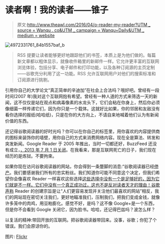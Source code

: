 # 读者啊！我的读者——锥子

> 原文:[http://www.theawl.com/2016/04/o-reader-my-reader?UTM _ source = Wanqu . co&UTM _ campaign = Wanqu+Daily&UTM _ medium = website](http://www.theawl.com/2016/04/o-reader-my-reader?utm_source=wanqu.co&utm_campaign=Wanqu+Daily&utm_medium=website)

![4972331761_84b1557baf_b](../Images/f541040595139e57b457622e78015951.png)

> RSS 提要让读者能够更好地跟踪他们的书签，本质上是为他们做的。每篇新文章都以粗体显示，就像收件箱里的新邮件一样。它允许更丰富的互联网浏览体验，包括分享、电子邮件和打印功能，以及各种订阅源的主页定制——谷歌充分利用了这一功能。RSS 允许互联网用户对他们的搜索标准和订阅源进行挑剔。

引用你自己的大学论文“真正简单的辛迪加”在社会上合法吗？哦好吧。曾经有一段时间(2007 年)我对这个互联网抱有希望。曾经有一种人道的方式来筛选一天的新闻，这不仅仅是站在观点和病毒像素的水龙头下，它们会粘在你身上，然后你必须像细菌一样传递它们，因为你只是一个载体。这就好比如果，你的邻居和友敌没有看你选择的报纸(哈哈纸)，只是在你的大方向上，不请自来地喊着他们认为有新闻价值的东西。

还记得谷歌阅读器的好时光吗？你可以在你自己的标签里，用你喜欢的内容提供商的图标来装饰你的墙壁，用你自己的方式来消费网络内容。现在全是算法、转发和突发新闻。Google Reader 于 2005 年推出，当时一切都还好，BuzzFeed 还没有成立，[，2013 年 7 月 1 日关闭](http://www.theawl.com/2013/07/coffin-closed)。在我看来，那是互联网死亡的日子，我们现在经历的是炼狱。不要拘束。

如果你现在访问谷歌阅读器的网站，你会得到一条蹩脚的消息:“谷歌阅读器已经[停产](http://googleblog.blogspot.com.au/2013/03/a-second-spring-of-cleaning.html)。我们要感谢我们所有的忠实粉丝。我们知道你可能不同意这个决定，但我们希望你会像喜欢 Reader 一样喜欢这些选择[这些选择中没有一个是足够好的，因为它们就是不一样。它们中没有一个真正成功过，这也不是反对读者天才的理由！谷歌](http://alternativeto.net/software/google-reader/)[声称](https://googleblog.blogspot.com.au/2013/03/a-second-spring-of-cleaning.html) Reader 的创建宗旨是让“人们更容易发现并关注他们最喜欢的网站”相反，我们的网站现在密切关注我们，更好地瞄准我们，压制我们，把我们变成金钱，就像许多笼中的肉鸡，用豆粕膨化。感觉不好，是吗？这不像 Google+是一个东西，但是你不会看到 Google 关闭它，因为脸书。哈哈，还记得巴兹吗？波怎么样？

以复活的精神:带回开放的互联网。把谷歌阅读器带回来。没事，谷歌；你犯了个错误。我们会原谅你的。

图片: [Flickr](https://www.flickr.com/photos/53384689@N06/4972331761/in/photolist-8zouZX-aotmL4-7f6mWR-paXeyf-aow5q3-g46J7-aovx57-aow74u-9tsrbn-4Ex9MA-5D5r7Q-paXk5V-qCg2zN-aT98uM-a38Qj4-auDasT-4wtXdv-pZ7qPP-qm5ro-aosNeB-qbziL2-53Czqk-6KkT3k-aow6cw-eosi6V-pjxeoU-473hpr-9CAwdi-paZfAD-aow7vy-4EsVDe-4BFyGL-aotk26-aovxLC-aotkZK-5Qo84q-7z7YKK-aotkKa-9tsrbe-9J8tSe-dFptra-rbUkSJ-3cGyCK-5S1Uun-9J8xwp-qDH6i5-5AbKa5-pbB4Yd-pbtq5A-dxg9g7)